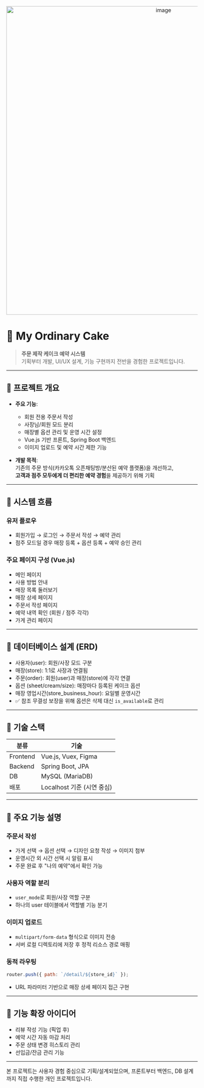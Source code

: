 <p align="center"><img width="812" alt="image" src="https://github.com/user-attachments/assets/274124cc-157c-4756-9da2-22036dabd781" /></p>

# 🎂 My Ordinary Cake

> **주문 제작 케이크 예약 시스템**  
> 기획부터 개발, UI/UX 설계, 기능 구현까지 전반을 경험한 프로젝트입니다.

---

## 💭 프로젝트 개요

- **주요 기능**:
    - 회원 전용 주문서 작성
    - 사장님/회원 모드 분리
    - 매장별 옵션 관리 및 운영 시간 설정
    - Vue.js 기반 프론트, Spring Boot 백엔드
    - 이미지 업로드 및 예약 시간 제한 기능

- **개발 목적**:  
  기존의 주문 방식(카카오톡 오픈채팅방/분산된 예약 플랫폼)을 개선하고,  
  **고객과 점주 모두에게 더 편리한 예약 경험**을 제공하기 위해 기획

---

## 💭 시스템 흐름

### 유저 플로우
- 회원가입 → 로그인 → 주문서 작성 → 예약 관리
- 점주 모드일 경우 매장 등록 + 옵션 등록 + 예약 승인 관리

### 주요 페이지 구성 (Vue.js)
- 메인 페이지
- 사용 방법 안내
- 매장 목록 둘러보기
- 매장 상세 페이지
- 주문서 작성 페이지
- 예약 내역 확인 (회원 / 점주 각각)
- 가게 관리 페이지

---

## 💭 데이터베이스 설계 (ERD)

- 사용자(user): 회원/사장 모드 구분
- 매장(store): 1:1로 사장과 연결됨
- 주문(order): 회원(user)과 매장(store)에 각각 연결
- 옵션 (sheet/cream/size): 매장마다 등록된 케이크 옵션
- 매장 영업시간(store_business_hour): 요일별 운영시간
- ✅ 참조 무결성 보장을 위해 옵션은 삭제 대신 `is_available`로 관리


---

## 💭 기술 스택

| 분류 | 기술 |
|--|--|
| Frontend | Vue.js, Vuex, Figma|
| Backend | Spring Boot, JPA |
| DB | MySQL (MariaDB) |
| 배포 | Localhost 기준 (시연 중심) |

---

## 💭 주요 기능 설명

### 주문서 작성
- 가게 선택 → 옵션 선택 → 디자인 요청 작성 → 이미지 첨부
- 운영시간 외 시간 선택 시 알림 표시
- 주문 완료 후 "나의 예약"에서 확인 가능

### 사용자 역할 분리
- `user_mode`로 회원/사장 역할 구분
- 하나의 user 테이블에서 역할별 기능 분기

### 이미지 업로드
- `multipart/form-data` 형식으로 이미지 전송
- 서버 로컬 디렉토리에 저장 후 정적 리소스 경로 매핑

### 동적 라우팅
```js
router.push({ path: `/detail/${store_id}` });
```
- URL 파라미터 기반으로 매장 상세 페이지 접근 구현

---

## 💭 기능 확장 아이디어

- 리뷰 작성 기능 (픽업 후)
- 예약 시간 자동 마감 처리
- 주문 상태 변경 히스토리 관리
- 선입금/잔금 관리 기능


---

본 프로젝트는 사용자 경험 중심으로 기획/설계되었으며, 프론트부터 백엔드, DB 설계까지 직접 수행한 개인 프로젝트입니다.

